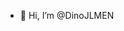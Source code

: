 - 👋 Hi, I’m @DinoJLMEN

<!---
DinoJLMEN/DinoJLMEN is a ✨ special ✨ repository because its `README.md` (this file) appears on your GitHub profile.
You can click the Preview link to take a look at your changes.
--->
